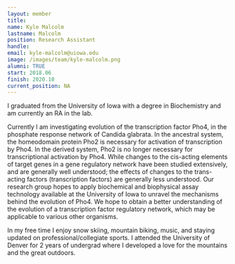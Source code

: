 ```yaml
---
layout: member
title:
name: Kyle Malcolm
lastname: Malcolm
position: Research Assistant
handle:
email: kyle-malcolm@uiowa.edu
image: /images/team/kyle-malcolm.png
alumni: TRUE
start: 2018.06
finish: 2020.10
current_position: NA
---
```


I graduated from the University of Iowa with a degree in Biochemistry and am currently an RA in the lab.

Currently I am investigating evolution of the transcription factor Pho4, in the phosphate response network of Candida glabrata. In the ancestral system, the homeodomain protein Pho2 is necessary for activation of transcription by Pho4. In the derived system, Pho2 is no longer necessary for transcriptional activation by Pho4. While changes to the cis-acting elements of target genes in a gene regulatory network have been studied extensively, and are generally well understood; the effects of changes to the trans-acting factors (transcription factors) are generally less understood. Our research group hopes to apply biochemical and biophysical assay technology available at the University of Iowa to unravel the mechanisms behind the evolution of Pho4. We hope to obtain a better understanding of the evolution of a transcription factor regulatory network, which may be applicable to various other organisms.

In my free time I enjoy snow skiing, mountain biking, music, and staying updated on professional/collegiate sports. I attended the University of Denver for 2 years of undergrad where I developed a love for the mountains and the great outdoors.  
